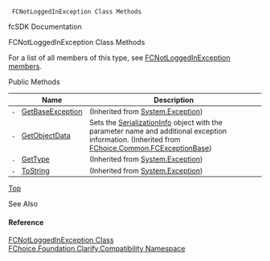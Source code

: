 ﻿     FCNotLoggedInException Class Methods                                                   

fcSDK Documentation

FCNotLoggedInException Class Methods

For a list of all members of this type, see [FCNotLoggedInException members](FChoice.Foundation.Clarify.Compatibility~FChoice.Foundation.Clarify.Compatibility.FCNotLoggedInException_members.md).

Public Methods

|   | Name | Description |
| --- | --- | --- |
| ![Public Method](dotnetimages/publicMethod.png) | [GetBaseException](#) | (Inherited from [System.Exception](#)) |
| ![Public Method](dotnetimages/publicMethod.png) | [GetObjectData](FChoice.Common~FChoice.Common.FCExceptionBase~GetObjectData.md) | Sets the [SerializationInfo](ms-help://MS.NETFrameworkSDKv1.1/cpref/html/frlrfsystemruntimeserializationserializationinfoclasstopic.htm) object with the parameter name and additional exception information. (Inherited from [FChoice.Common.FCExceptionBase](FChoice.Common~FChoice.Common.FCExceptionBase.md)) |
| ![Public Method](dotnetimages/publicMethod.png) | [GetType](#) | (Inherited from [System.Exception](#)) |
| ![Public Method](dotnetimages/publicMethod.png) | [ToString](#) | (Inherited from [System.Exception](#)) |

[Top](#top)

See Also

#### Reference

[FCNotLoggedInException Class](FChoice.Foundation.Clarify.Compatibility~FChoice.Foundation.Clarify.Compatibility.FCNotLoggedInException.md)  
[FChoice.Foundation.Clarify.Compatibility Namespace](FChoice.Foundation.Clarify.Compatibility~FChoice.Foundation.Clarify.Compatibility_namespace.md)